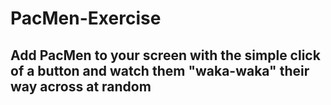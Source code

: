 # PacMen-Exercise
## Add PacMen to your screen with the simple click of a button and watch them "waka-waka" their way across at random

